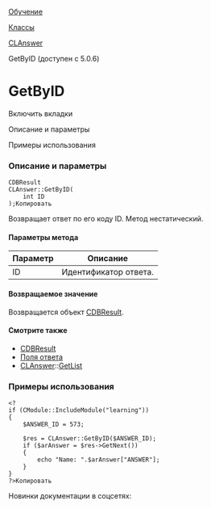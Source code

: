 [Обучение](/api_help/learning/index.php)

[Классы](/api_help/learning/classes/index.php)

[CLAnswer](/api_help/learning/classes/clanswer/index.php)

GetByID (доступен с 5.0.6)

GetByID
=======

Включить вкладки

Описание и параметры

Примеры использования

### Описание и параметры

```
CDBResult
CLAnswer::GetByID(
	int ID
);Копировать
```

Возвращает ответ по его коду ID. Метод нестатический.

#### Параметры метода

| Параметр | Описание |
| --- | --- |
| ID | Идентификатор ответа. |

#### Возвращаемое значение

Возвращается объект [CDBResult](/api_help/main/reference/cdbresult/index.php).

#### Смотрите также

* [CDBResult](/api_help/main/reference/cdbresult/index.php)
* [Поля ответа](/api_help/learning/fields.php#answer)
* [CLAnswer](/api_help/learning/classes/clanswer/index.php)::[GetList](/api_help/learning/classes/clanswer/getlist.php)

### Примеры использования

```
<?
if (CModule::IncludeModule("learning"))
{
	$ANSWER_ID = 573;
    
	$res = CLAnswer::GetByID($ANSWER_ID);
	if ($arAnswer = $res->GetNext())
	{
		echo "Name: ".$arAnswer["ANSWER"];
	}
}
?>Копировать
```

Новинки документации в соцсетях: